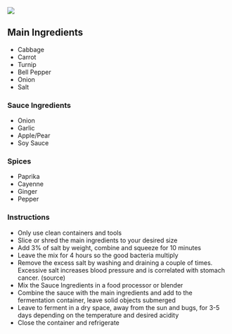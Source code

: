 ![](/images/pages-icons/ferments-kimchi.png)

## Main Ingredients
- Cabbage
- Carrot
- Turnip
- Bell Pepper
- Onion
- Salt

### Sauce Ingredients
- Onion
- Garlic
- Apple/Pear
- Soy Sauce

### Spices
- Paprika
- Cayenne
- Ginger
- Pepper

### Instructions

- Only use clean containers and tools
- Slice or shred the main ingredients to your desired size
- Add 3% of salt by weight, combine and squeeze for 10 minutes
- Leave the mix for 4 hours so the good bacteria multiply
- Remove the excess salt by washing and draining a couple of times. Excessive salt increases blood pressure and is correlated with stomach cancer. (source)
- Mix the Sauce Ingredients in a food processor or blender
- Combine the sauce with the main ingredients and add to the fermentation container, leave solid objects submerged
- Leave to ferment in a dry space, away from the sun and bugs, for 3-5 days depending on the temperature and desired acidity
- Close the container and refrigerate
